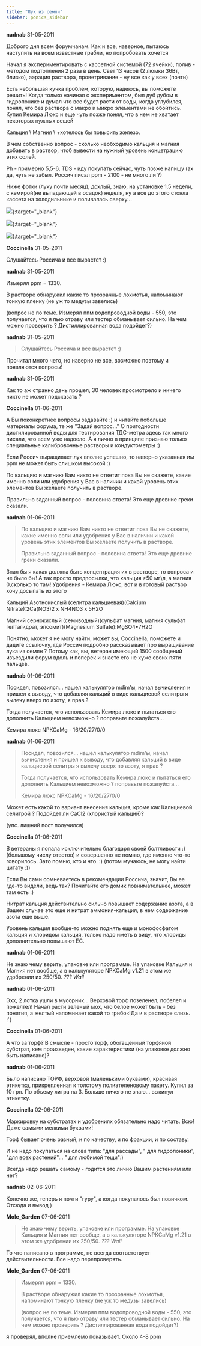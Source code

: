 ```yaml
---
title: "Лук из семян"
sidebar: ponics_sidebar
---
```


**nadnab** 31-05-2011

Доброго дня всем форумчанам. Как и все, наверное, пытаюсь наступить на всем известные грабли, но попробовать хочется

Начал я экспериментировать с кассетной системой (72 ячейки), полив - методом подтопления 2 раза в день. Свет 13 часов (2 люмки 36Вт, близко), аэрация раствора, проветривание - ну все как у всех (почти)

Есть небольшая кучка проблем, которую, надеюсь, вы поможете решить! Когда только начинал с экспериментом, был дуб дубом в гидропонике и думал что все будет расти от воды, когда углубился, понял, что без раствора с макро и микро элементами не обойтись. Купил Кемира Люкс и еще чуть позже понял, что в нем не хватает некоторых нужных вещей

Кальция \ Магния \ +хотелось бы повысить железо.

В чем собственно вопрос - сколько необходимо кальция и магния добавить в раствор, чтоб вывести на нужный уровень концетрацию этих солей.

Ph - примерно 5,5-6, TDS - иду покупать сейчас, чуть позже напишу (ах да, чуть не забыл. Россич писал ppm - 2100 - не много ли ?)

Ниже фотки (луку почти месяц), дохлый, знаю, на установке 1,5 недели, с кемирой(не выпадающей в осадок) неделя, ну а все до этого стояла кассета на холодильнике и поливалась сверху...

[![](/attachimages/7066_IMG_3607.jpg)](https://t.me/ponics_ru_files/5432){:target="_blank"}

[![](/attachimages/7068_IMG_3623.jpg)](https://t.me/ponics_ru_files/5433){:target="_blank"}

[![](/attachimages/7070_IMG_3624.jpg)](https://t.me/ponics_ru_files/5434){:target="_blank"}

**Coccinella** 31-05-2011

Слушайтесь Россича и все вырастет :)


**nadnab** 31-05-2011

Измерял ppm = 1330.

В растворе обнаружил какие то прозрачные лохмотья, напоминают тонкую пленку (не уж то медузы завелись)

(вопрос не по теме. Измерял ппм водопроводной воды - 550, это получается, что я пью отраву или тестер обманывает сильно. На чем можно проверить ? Дистиллированная вода подойдет?)


**nadnab** 31-05-2011

> Слушайтесь Россича и все вырастет :)

Прочитал много чего, но наверно не все, возможно поэтому и появляются вопросы!


**nadnab** 31-05-2011

Как то аж странно день прошел, 30 человек просмотрело и ничего никто не может подсказать ?


**Coccinella** 01-06-2011

А Вы поконкретнее вопросы задавайте :) и читайте побольше материалы форума, те же "Задай вопрос..." О пригодности дистилированной воды для тестирования ТДС-метра здесь так много писали, что всем уже надоело. А я лично в принципе признаю только специальные калибровочные растворы и кондуктометры :)

Если Россич выращивает лук вполне успешно, то наверно указанная им ppm не может быть слишком высокой :)

По кальцию и магнию Вам никто не ответит пока Вы не скажете, какие именно соли или удобрения у Вас в наличии и какой уровень этих элементов Вы желаете получить в растворе.

Правильно заданный вопрос - половина ответа! Это еще древние греки сказали.


**nadnab** 01-06-2011

> По кальцию и магнию Вам никто не ответит пока Вы не скажете, какие именно соли или удобрения у Вас в наличии и какой уровень этих элементов Вы желаете получить в растворе.
> 
> Правильно заданный вопрос - половина ответа! Это еще древние греки сказали.

Знал бы я какая должна быть концентрация их в растворе, то вопроса и не было бы! А так просто предпосылки, что кальция &gt;50 мг\л, а магния 0,сколько то там! Удобрения - Кемира Люкс, вот и в готовый раствор хочу досыпать из этого

Кальций Азотнокислый (селитра кальциевая)(Calcium Nitrate):2Са(NO3)2 x NH4NO3 х 5H2O

Магний сернокислый (семиводный)(сульфат магния, магния сульфат гептагидрат, эпсомит)(Magnesium Sulfate):MgSO4•7H2O

Понятно, может я не могу найти, может вы, Coccinella, поможете и дадите ссылочку, где Россич подробно рассказывает про выращивание лука из семян ? Потому как, вы, ветеран имеющий 1500 сообщений изъездили форум вдоль и поперек и знаете его не хуже своих пяти пальцев.


**nadnab** 01-06-2011

Посидел, повозился... нашел калькулятор mdim&#039;ы, начал вычисления и пришел к выводу, что добавляя кальций в виде кальциевой селитры я вылечу вверх по азоту, я прав ?

Тогда получается, что использовать Кемира люкс и пытаться его дополнить Кальцием невозможно ? поправьте пожалуйста...

Кемира люкс NPKCaMg - 16/20/27/0/0


**nadnab** 01-06-2011

> Посидел, повозился... нашел калькулятор mdim&#039;ы, начал вычисления и пришел к выводу, что добавляя кальций в виде кальциевой селитры я вылечу вверх по азоту, я прав ?
> 
> Тогда получается, что использовать Кемира люкс и пытаться его дополнить Кальцием невозможно ? поправьте пожалуйста...
> 
> Кемира люкс NPKCaMg - 16/20/27/0/0

Может есть какой то вариант внесения кальция, кроме как Кальциевой селитрой ? Подойдет ли CaCl2 (хлористый кальций)?

(упс. лишний пост получился)


**Coccinella** 01-06-2011

В ветераны я попала исключительно благодаря своей болтливости :) (большому числу ответов) и совершенно не помню, где именно что-то говорилось. Зато помню, кто и что. :) (потом мучаюсь, не могу найти цитату :))

Если Вы сами сомневаетесь в рекомендации Россича, значит, Вы ее где-то видели, ведь так? Почитайте его домик повнимательнее, может там есть :)

Нитрат кальция действительно сильно повышает содержание азота, а в Вашем случае это еще и нитрат аммония-кальция, в нем содержание азота еще выше.

Уровень кальция вообще-то можно поднять еще и монофосфатом кальция и хлоридом кальция, только надо иметь в виду, что хлориды дополнительно повышают ЕС. 


**nadnab** 01-06-2011

Не знаю чему верить, упаковке или программе. На упаковке Кальция и Магния нет вообще, а в калькуляторе NPKCaMg v1.21 в этом же удобрении их 250/50. *???* *Wall*


**nadnab** 01-06-2011

Эхх, 2 лотка ушли в мусорник... Верховой торф позеленел, побелел и пожелтел! Начал расти зеленый мох, что белое может быть - без понятия, а желтый напоминает какой то грибок!Да и в растворе слизь. :&#039;(


**Coccinella** 01-06-2011

А что за торф? В смысле - просто торф, обогащенный торфяной субстрат, кем произведен, какие характеристики (на упаковке должно быть написано)?


**nadnab** 01-06-2011

Было написано ТОРФ, верховой (маленькими буквами), красивая этикетка, прикрепленная к толстому полиэтеленовому пакету. Купил за 10 грн. По объему литра на 3. Больше ничего не знаю... выкинул этикетку.


**Coccinella** 02-06-2011

Маркировку на субстратах и удобрениях обязательно надо читать. Всю! Даже самыми мелкими буквами!

Торф бывает очень разный, и по качеству, и по фракции, и по составу.

И не надо покупаться на слова типа: "для рассады", " для гидропоники", "для всех растений"... " для любимой тещи":)

Всегда надо решать самому - годится это лично Вашим растениям или нет?


**nadnab** 02-06-2011

Конечно же, теперь я почти "гуру", а когда покупалось был новичком. Отсюда и вывод )


**Mole_Garden** 07-06-2011

> Не знаю чему верить, упаковке или программе. На упаковке Кальция и Магния нет вообще, а в калькуляторе NPKCaMg v1.21 в этом же удобрении их 250/50. *???* *Wall*

То что написано в программе, не всегда соответствует действительности. Все надо перепроверять.


**Mole_Garden** 07-06-2011

> Измерял ppm = 1330.
> 
> В растворе обнаружил какие то прозрачные лохмотья, напоминают тонкую пленку (не уж то медузы завелись)
> 
> (вопрос не по теме. Измерял ппм водопроводной воды - 550, это получается, что я пью отраву или тестер обманывает сильно. На чем можно проверить ? Дистиллированная вода подойдет?)

я проверял, вполне приемлемо показывает. Около 4-8 ppm


